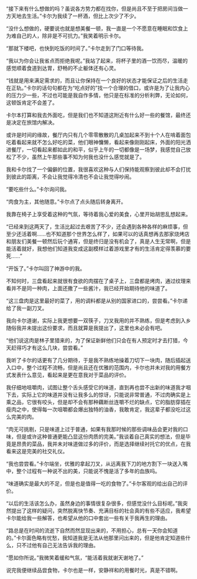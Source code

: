 “接下来有什么想做的吗？虽说各方势力都在找你，但是尚且不至于把房间当做一方天地去生活。”卡尔为我续了一杯酒，但比上次少了不少。

“没什么想做的，硬要说也就是想美餐一顿，我一直是一个不愿意在睡眠和饮食上为难自己的人，除非是不可抗力。”我笑着明示卡尔。

“那就下楼吧，也快到吃饭的时间了。”卡尔走到了门口等待我。

“我以为你会让我省点而拒绝我呢。”我站了起来，将杯子里的酒一饮而尽，温暖的感觉顺着食道到达胃，舒畅的不止躯体还有心灵。

“钱就是用来满足需求的，而且让你保持在一个良好的状态才能保证之后的生活走在正轨。”卡尔的话句句都在为“吃点好的”找一个合理的借口，或许是为了让我内心的压力少一些，不过也可能是我自作多情，他只是在标准的分析利弊，无论如何，这顿饭肯定不会差了。

卡尔本打算和我去外面吃，但是我们也不知道这附近有什么好一些的餐馆，最终还是决定在旅馆内解决。

或许是时间的缘故，餐厅内只有几个零零散散的几桌加起来不到十个人在啃着面包吃着看起来就不怎么好吃的菜，他们眼神慵懒，看起来像刚刚起床，外面的阳光洒进餐厅，一切看起来都如此的和平，似乎上午的一切都像是一场梦，我感觉自己放松了不少，虽然上午那些事不知为何我也没什么感觉就是了。

我和卡尔找了一个偏僻的位置，我很喜欢这种与人们保持能观察到彼此却不会打扰到彼此的距离，不会让我觉得冷清也不会让我觉得吵闹。

“要吃些什么。”卡尔询问我。

“肉食为主，其他随意。”卡尔点了点头随后转身离开。

我靠在椅子上享受着这种的气氛，等待着我心爱的美食，心里开始胡思乱想起来。

“已经来到这两天了，生活比起过去艰苦了不少，还会遇到各种各样的麻烦事，但至少还活着啊……也不知道那个世界怎么样了，如果可以的话真想再去那家烧烤店和朋友们美餐一顿然后玩个通宵，但是终归是没有机会了，真是人生无常啊，但是能活着就好，我想他们知道我变成这副模样过着游戏里才有的生活肯定得羡慕的要死……”

“开饭了。”卡尔叫回了神游中的我。

不知何时，三盘看起来就很有食欲的肉摆在了桌子上，三盘都是烤肉，通过纹理来看并不是同一种肉，上面还撒了一些酱汁，我已经开始期待他的味道了。

“这三盘肉是这里最好的菜了，用的调料都是从别的国家进口的，尝尝看。”卡尔递给了我一副刀叉。

我向卡尔道谢，实际上我更想要一双筷子，刀叉我用的并不熟练，但是考虑到入乡随俗我并未提出这份要求，而且就算是我提出了，这里也未必会有吧。

“他们说这肉是林子里猎来的，为了保证新鲜他们只会在有人预定时才去打猎，今天赶得巧才有这么几块，尝尝看。”

我听了卡尔的话更有了几分期待，于是我不熟练地操着刀切下一块肉，随后插起送入口中，整个过程不流畅，但是尚且还在优雅的范围内，卡尔也并未对我的用餐方式发表什么意见，看起来是更在意我对于菜品的评价。

我仔细地咀嚼肉，试图让整个舌头感受它的味道，直到再也尝不出新的味道我才咽下去，实际上它的味道并没有让我多么的惊讶，只能说非常普通，不过肉确实是上乘之品，它很有咬头，但是却不会有那种藕断丝连嚼不烂的缺点，它的脂肪穿插在瘦肉之中，使得每一次咀嚼都会爆出独特的油香，我敢肯定，我这辈子都没吃过这么完美的肉。

“肉无可挑剔，只是味道上过于普通，如果有我那时候的那些调味品会更对我的口味，但是或许这种普通更能凸显这份肉质的完美。”我谈着自己真实的想法，但是毕竟是昂贵的菜品，我并未对味道做过多的评价，而是选择继续衬托它的优点，在我看来这是完美的社交礼仪。

“我也尝尝看。”卡尔端坐，优雅的拿起刀叉，从远离我下刀的地方割下一块送入嘴中，整个过程有一种说不出的美，只能说不愧是活了多年的血族吗。

“味道确实是最大的不足，但是也是值得一吃的食物了。”卡尔客观的给出自己的评价。

“以后的生活该怎么办，虽然身边的事情很复杂很多，但感觉没什么目标呢。”我突然提出了这样的疑问，突然脱离快节奏、充满目标的社会真的有些不适应，我希望卡尔能给我一些解答，也希望从他的口中套出一些有关于我再生的理由。

“路总是在时间的流逝下自然而然显现出来的，不用担心，总有一天你会知道的。”卡尔面色略有忧愁，我知道我是无法从他那里问出来的，但是他肯定知道些什么，只不过他有自己无法告诉我的理由。

“愿如你所说。”我微笑着缓和气氛，“能活着我就谢天谢地了。”

说完我便继续品尝食物，卡尔也是一样，安静祥和的用餐时光，真是不错啊。

